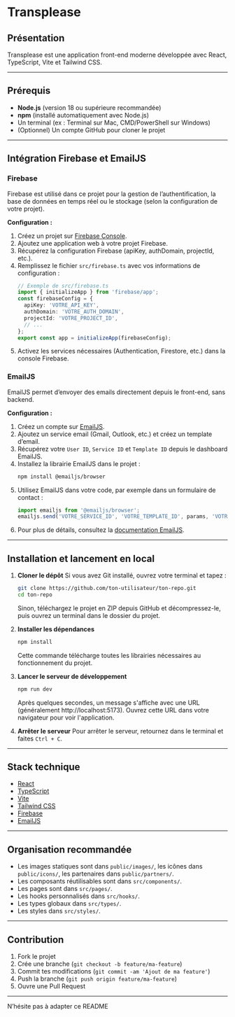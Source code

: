 # Transplease

## Présentation

Transplease est une application front-end moderne développée avec React, TypeScript, Vite et Tailwind CSS.

---

## Prérequis

- **Node.js** (version 18 ou supérieure recommandée)
- **npm** (installé automatiquement avec Node.js)
- Un terminal (ex : Terminal sur Mac, CMD/PowerShell sur Windows)
- (Optionnel) Un compte GitHub pour cloner le projet

---

## Intégration Firebase et EmailJS

### Firebase
Firebase est utilisé dans ce projet pour la gestion de l’authentification, la base de données en temps réel ou le stockage (selon la configuration de votre projet).

**Configuration :**
1. Créez un projet sur [Firebase Console](https://console.firebase.google.com/).
2. Ajoutez une application web à votre projet Firebase.
3. Récupérez la configuration Firebase (apiKey, authDomain, projectId, etc.).
4. Remplissez le fichier `src/firebase.ts` avec vos informations de configuration :
   ```ts
   // Exemple de src/firebase.ts
   import { initializeApp } from 'firebase/app';
   const firebaseConfig = {
     apiKey: 'VOTRE_API_KEY',
     authDomain: 'VOTRE_AUTH_DOMAIN',
     projectId: 'VOTRE_PROJECT_ID',
     // ...
   };
   export const app = initializeApp(firebaseConfig);
   ```
5. Activez les services nécessaires (Authentication, Firestore, etc.) dans la console Firebase.

### EmailJS
EmailJS permet d’envoyer des emails directement depuis le front-end, sans backend.

**Configuration :**
1. Créez un compte sur [EmailJS](https://www.emailjs.com/).
2. Ajoutez un service email (Gmail, Outlook, etc.) et créez un template d’email.
3. Récupérez votre `User ID`, `Service ID` et `Template ID` depuis le dashboard EmailJS.
4. Installez la librairie EmailJS dans le projet :
   ```bash
   npm install @emailjs/browser
   ```
5. Utilisez EmailJS dans votre code, par exemple dans un formulaire de contact :
   ```ts
   import emailjs from '@emailjs/browser';
   emailjs.send('VOTRE_SERVICE_ID', 'VOTRE_TEMPLATE_ID', params, 'VOTRE_USER_ID');
   ```
6. Pour plus de détails, consultez la [documentation EmailJS](https://www.emailjs.com/docs/).

---

## Installation et lancement en local

1. **Cloner le dépôt**
   Si vous avez Git installé, ouvrez votre terminal et tapez :
   ```bash
   git clone https://github.com/ton-utilisateur/ton-repo.git
   cd ton-repo
   ```
   Sinon, téléchargez le projet en ZIP depuis GitHub et décompressez-le, puis ouvrez un terminal dans le dossier du projet.

2. **Installer les dépendances**
   ```bash
   npm install
   ```
   Cette commande télécharge toutes les librairies nécessaires au fonctionnement du projet.

3. **Lancer le serveur de développement**
   ```bash
   npm run dev
   ```
   Après quelques secondes, un message s'affiche avec une URL (généralement http://localhost:5173). Ouvrez cette URL dans votre navigateur pour voir l'application.

4. **Arrêter le serveur**
   Pour arrêter le serveur, retournez dans le terminal et faites `Ctrl + C`.

---

## Stack technique

- [React](https://react.dev/)
- [TypeScript](https://www.typescriptlang.org/)
- [Vite](https://vitejs.dev/)
- [Tailwind CSS](https://tailwindcss.com/)
- [Firebase](https://firebase.google.com/)
- [EmailJS](https://www.emailjs.com/)

---

## Organisation recommandée

- Les images statiques sont dans `public/images/`, les icônes dans `public/icons/`, les partenaires dans `public/partners/`.
- Les composants réutilisables sont dans `src/components/`.
- Les pages sont dans `src/pages/`.
- Les hooks personnalisés dans `src/hooks/`.
- Les types globaux dans `src/types/`.
- Les styles dans `src/styles/`.

---

## Contribution

1. Fork le projet
2. Crée une branche (`git checkout -b feature/ma-feature`)
3. Commit tes modifications (`git commit -am 'Ajout de ma feature'`)
4. Push la branche (`git push origin feature/ma-feature`)
5. Ouvre une Pull Request

---

N’hésite pas à adapter ce README